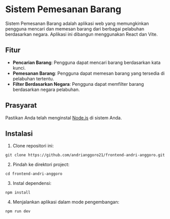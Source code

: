 # Sistem Pemesanan Barang

Sistem Pemesanan Barang adalah aplikasi web yang memungkinkan pengguna mencari dan memesan barang dari berbagai pelabuhan berdasarkan negara. Aplikasi ini dibangun menggunakan React dan Vite.

## Fitur

- **Pencarian Barang**: Pengguna dapat mencari barang berdasarkan kata kunci.
- **Pemesanan Barang**: Pengguna dapat memesan barang yang tersedia di pelabuhan tertentu.
- **Filter Berdasarkan Negara**: Pengguna dapat memfilter barang berdasarkan negara pelabuhan.

## Prasyarat

Pastikan Anda telah menginstal [Node.js](https://nodejs.org/) di sistem Anda.

## Instalasi

1. Clone repositori ini:

```
git clone https://github.com/andrianggoro21/frontend-andri-anggoro.git
```

2. Pindah ke direktori project:

```
cd frontend-andri-anggoro
```

3. Instal dependensi:

```
npm install
```

4. Menjalankan aplikasi dalam mode pengembangan:

```
npm run dev
```

